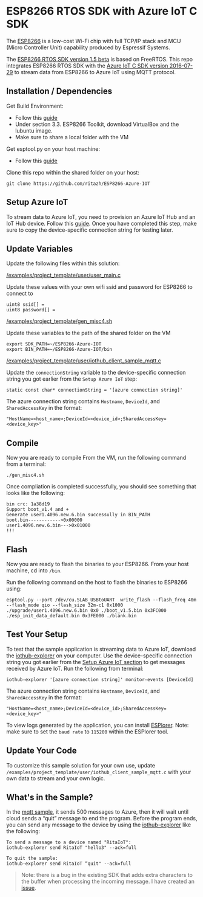 # ESP8266 RTOS SDK with Azure IoT C SDK


The [ESP8266](https://en.wikipedia.org/wiki/ESP8266) is a low-cost Wi-Fi chip with full TCP/IP stack and MCU (Micro Controller Unit) capability produced by Espressif Systems. 

The [ESP8266 RTOS SDK version 1.5 beta](https://github.com/espressif/ESP8266_RTOS_SDK) is based on FreeRTOS. This repo integrates ESP8266 RTOS SDK with the [Azure IoT C SDK version 2016-07-29](https://github.com/Azure/azure-iot-sdk-c) to stream data from ESP8266 to Azure IoT using MQTT protocol.

## Installation / Dependencies

Get Build Environment:
- Follow this [guide](https://espressif.com/en/support/explore/get-started/esp8266/getting-started-guide)
- Under section 3.3. ESP8266 Toolkit, download VirtualBox and the lubuntu image.
- Make sure to share a local folder with the VM

Get esptool.py on your host machine:
- Follow this [guide](https://github.com/espressif/esptool)

Clone this repo within the shared folder on your host:

    git clone https://github.com/ritazh/ESP8266-Azure-IOT

## Setup Azure IoT

To stream data to Azure IoT, you need to provision an Azure IoT Hub and an IoT Hub device. Follow this [guide](http://thinglabs.io/workshop/esp8266/setup-azure-iot-hub/). Once you have completed this step, make sure to copy the device-specific connection string for testing later.

## Update Variables

Update the following files within this solution:

[/examples/project_template/user/user_main.c](https://github.com/ritazh/ESP8266-Azure-IOT/blob/master/examples/project_template/user/user_main.c)

Update these values with your own wifi ssid and password for ESP8266 to connect to

```
uint8 ssid[] =
uint8 password[] =
```

[/examples/project_template/gen_misc4.sh](https://github.com/ritazh/ESP8266-Azure-IOT/blob/master/examples/project_template/gen_misc4.sh)

Update these variables to the path of the shared folder on the VM

```
export SDK_PATH=~/ESP8266-Azure-IOT
export BIN_PATH=~/ESP8266-Azure-IOT/bin
```

[/examples/project_template/user/iothub_client_sample_mqtt.c](https://github.com/ritazh/ESP8266-Azure-IOT/blob/master/examples/project_template/user/iothub_client_sample_mqtt.c)

Update the `connectionString` variable to the device-specific connection string you got earlier from the `Setup Azure IoT` step:

```
static const char* connectionString = '[azure connection string]'
```

The azure connection string contains `Hostname`, `DeviceId`, and `SharedAccessKey` in the format:

`"HostName=<host_name>;DeviceId=<device_id>;SharedAccessKey=<device_key>"`
   
## Compile

Now you are ready to compile
From the VM, run the following command from a terminal:

    ./gen_misc4.sh


Once compliation is completed successfully, you should see something that looks like the following:

```
bin crc: 1a38d19
Support boot_v1.4 and +
Generate user1.4096.new.6.bin successully in BIN_PATH
boot.bin------------>0x00000
user1.4096.new.6.bin--->0x01000
!!!
```
## Flash

Now you are ready to flash the binaries to your ESP8266. From your host machine, cd into `/bin`. 

Run the following command on the host to flash the binaries to ESP8266 using:

```
esptool.py --port /dev/cu.SLAB_USBtoUART  write_flash --flash_freq 40m --flash_mode qio --flash_size 32m-c1 0x1000 ./upgrade/user1.4096.new.6.bin 0x0 ./boot_v1.5.bin 0x3FC000 ./esp_init_data_default.bin 0x3FE000 ./blank.bin
```

## Test Your Setup

To test that the sample application is streaming data to Azure IoT, download the [iothub-explorer](https://github.com/Azure/iothub-explorer) on your computer. Use the device-specific connection string you got earlier from the [Setup Azure IoT section](https://github.com/ritazh/ESP8266-Azure-IOT#setup-azure-iot) to get messages received by Azure IoT. Run the following from terminal:

```
iothub-explorer '[azure connection string]' monitor-events [DeviceId]
```

The azure connection string contains `Hostname`, `DeviceId`, and `SharedAccessKey` in the format:

`"HostName=<host_name>;DeviceId=<device_id>;SharedAccessKey=<device_key>"`

To view logs generated by the application, you can install [ESPlorer](https://esp8266.ru/esplorer/). Note: make sure to set the `baud rate` to `115200` within the ESPlorer tool.

## Update Your Code

To customize this sample solution for your own use, update `/examples/project_template/user/iothub_client_sample_mqtt.c` with your own data to stream and your own logic.

## What's in the Sample?

In the [mqtt sample](https://github.com/ritazh/ESP8266-Azure-IOT/blob/master/examples/project_template/user/iothub_client_sample_mqtt.c), it sends 500 messages to Azure, then it will wait until cloud sends a “quit” message to end the program. Before the program ends, you can send any message to the device by using the [iothub-explorer](https://github.com/Azure/iothub-explorer) like the following:

```
To send a message to a device named "RitaIoT":
iothub-explorer send RitaIoT "hello3" --ack=full

To quit the sample:
iothub-explorer send RitaIoT “quit" --ack=full
```

> Note: there is a bug in the existing SDK that adds extra characters to the buffer when processing the incoming message. I have created an [issue](https://github.com/Azure/azure-iot-sdk-c/issues/46).
